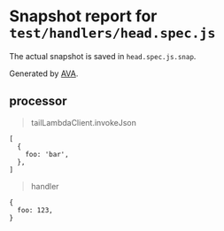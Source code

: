 # Snapshot report for `test/handlers/head.spec.js`

The actual snapshot is saved in `head.spec.js.snap`.

Generated by [AVA](https://avajs.dev).

## processor

> tailLambdaClient.invokeJson

    [
      {
        foo: 'bar',
      },
    ]

> handler

    {
      foo: 123,
    }
